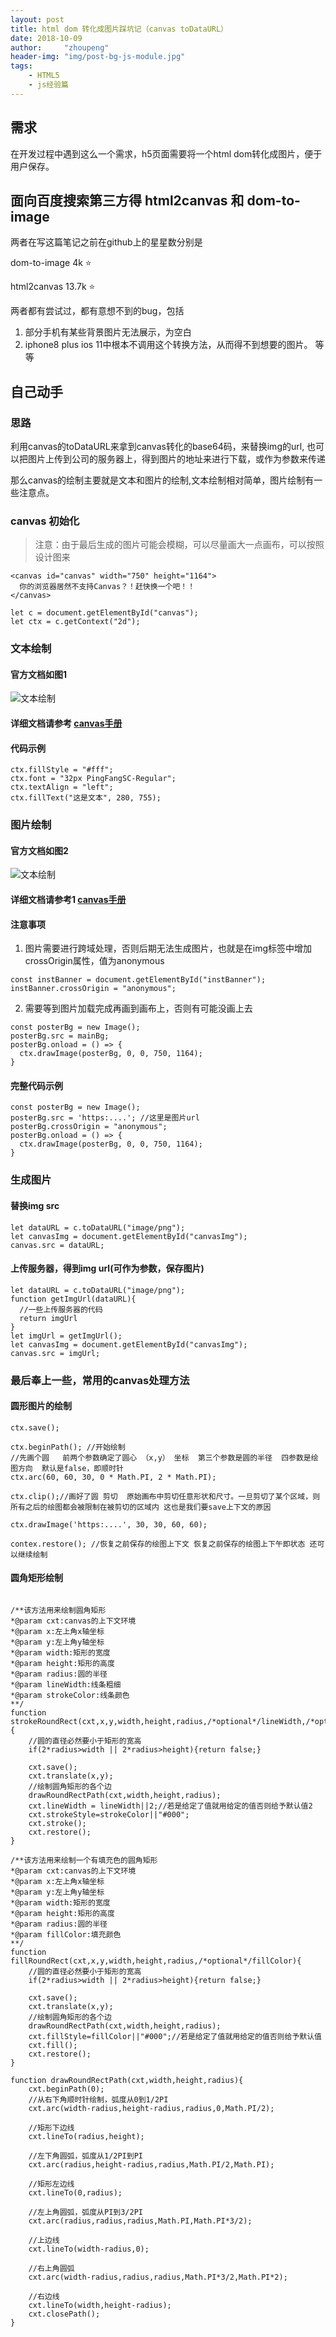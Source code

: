 ```yaml
---
layout: post
title: html dom 转化成图片踩坑记（canvas toDataURL）
date: 2018-10-09
author:     "zhoupeng"
header-img: "img/post-bg-js-module.jpg"
tags: 
    - HTML5  
    - js经验篇
---
```


## 需求

在开发过程中遇到这么一个需求，h5页面需要将一个html dom转化成图片，便于用户保存。

## 面向百度搜索第三方得 html2canvas 和 dom-to-image

两者在写这篇笔记之前在github上的星星数分别是

dom-to-image  4k ⭐️

html2canvas 13.7k ⭐️

两者都有尝试过，都有意想不到的bug，包括

1. 部分手机有某些背景图片无法展示，为空白
2. iphone8 plus ios 11中根本不调用这个转换方法，从而得不到想要的图片。
等等

## 自己动手

### 思路

利用canvas的toDataURL来拿到canvas转化的base64码，来替换img的url, 也可以把图片上传到公司的服务器上，得到图片的地址来进行下载，或作为参数来传递

那么canvas的绘制主要就是文本和图片的绘制,文本绘制相对简单，图片绘制有一些注意点。

### canvas 初始化

>注意：由于最后生成的图片可能会模糊，可以尽量画大一点画布，可以按照设计图来

```
<canvas id="canvas" width="750" height="1164">
  你的浏览器居然不支持Canvas？！赶快换一个吧！！
</canvas>
```

```
let c = document.getElementById("canvas");
let ctx = c.getContext("2d");
```

### 文本绘制

#### 官方文档如图1

![文本绘制](/my-blog/img/posts/canvas_toDataURL/1.png)

#### 详细文档请参考 [canvas手册](http://www.w3school.com.cn/tags/html_ref_canvas.asp)

#### 代码示例

```
ctx.fillStyle = "#fff";
ctx.font = "32px PingFangSC-Regular";
ctx.textAlign = "left";
ctx.fillText("这是文本", 280, 755);
```

### 图片绘制

#### 官方文档如图2

![文本绘制](/my-blog/img/posts/canvas_toDataURL/2.png)

#### 详细文档请参考1 [canvas手册](http://www.w3school.com.cn/tags/html_ref_canvas.asp)

#### 注意事项

1. 图片需要进行跨域处理，否则后期无法生成图片，也就是在img标签中增加crossOrigin属性，值为anonymous

```
const instBanner = document.getElementById("instBanner");
instBanner.crossOrigin = "anonymous";
```

2. 需要等到图片加载完成再画到画布上，否则有可能没画上去

```
const posterBg = new Image();
posterBg.src = mainBg;
posterBg.onload = () => {
  ctx.drawImage(posterBg, 0, 0, 750, 1164);
}
```

#### 完整代码示例

```
const posterBg = new Image();
posterBg.src = 'https:....'; //这里是图片url
posterBg.crossOrigin = "anonymous";
posterBg.onload = () => {
  ctx.drawImage(posterBg, 0, 0, 750, 1164);
}
```

### 生成图片

#### 替换img src 

```
let dataURL = c.toDataURL("image/png");
let canvasImg = document.getElementById("canvasImg");
canvas.src = dataURL;
```

#### 上传服务器，得到img url(可作为参数，保存图片)

```
let dataURL = c.toDataURL("image/png");
function getImgUrl(dataURL){
  //一些上传服务器的代码
  return imgUrl
}
let imgUrl = getImgUrl();
let canvasImg = document.getElementById("canvasImg");
canvas.src = imgUrl;
```

### 最后奉上一些，常用的canvas处理方法

#### 圆形图片的绘制

```
ctx.save();

ctx.beginPath(); //开始绘制
//先画个圆   前两个参数确定了圆心 （x,y） 坐标  第三个参数是圆的半径  四参数是绘图方向  默认是false，即顺时针
ctx.arc(60, 60, 30, 0 * Math.PI, 2 * Math.PI);

ctx.clip();//画好了圆 剪切  原始画布中剪切任意形状和尺寸。一旦剪切了某个区域，则所有之后的绘图都会被限制在被剪切的区域内 这也是我们要save上下文的原因

ctx.drawImage('https:....', 30, 30, 60, 60);

contex.restore(); //恢复之前保存的绘图上下文 恢复之前保存的绘图上下午即状态 还可以继续绘制
```

#### 圆角矩形绘制

```

/**该方法用来绘制圆角矩形 
*@param cxt:canvas的上下文环境 
*@param x:左上角x轴坐标 
*@param y:左上角y轴坐标 
*@param width:矩形的宽度 
*@param height:矩形的高度 
*@param radius:圆的半径 
*@param lineWidth:线条粗细 
*@param strokeColor:线条颜色 
**/  
function strokeRoundRect(cxt,x,y,width,height,radius,/*optional*/lineWidth,/*optional*/strokeColor){  
    //圆的直径必然要小于矩形的宽高          
    if(2*radius>width || 2*radius>height){return false;}  
      
    cxt.save();  
    cxt.translate(x,y);  
    //绘制圆角矩形的各个边  
    drawRoundRectPath(cxt,width,height,radius);  
    cxt.lineWidth = lineWidth||2;//若是给定了值就用给定的值否则给予默认值2  
    cxt.strokeStyle=strokeColor||"#000";  
    cxt.stroke();  
    cxt.restore();  
}  

/**该方法用来绘制一个有填充色的圆角矩形 
*@param cxt:canvas的上下文环境 
*@param x:左上角x轴坐标 
*@param y:左上角y轴坐标 
*@param width:矩形的宽度 
*@param height:矩形的高度 
*@param radius:圆的半径 
*@param fillColor:填充颜色 
**/
function fillRoundRect(cxt,x,y,width,height,radius,/*optional*/fillColor){  
    //圆的直径必然要小于矩形的宽高          
    if(2*radius>width || 2*radius>height){return false;}  
      
    cxt.save();  
    cxt.translate(x,y);  
    //绘制圆角矩形的各个边  
    drawRoundRectPath(cxt,width,height,radius);  
    cxt.fillStyle=fillColor||"#000";//若是给定了值就用给定的值否则给予默认值  
    cxt.fill();  
    cxt.restore();  
}  

function drawRoundRectPath(cxt,width,height,radius){  
    cxt.beginPath(0);  
    //从右下角顺时针绘制，弧度从0到1/2PI  
    cxt.arc(width-radius,height-radius,radius,0,Math.PI/2);  
  
    //矩形下边线  
    cxt.lineTo(radius,height);  
  
    //左下角圆弧，弧度从1/2PI到PI  
    cxt.arc(radius,height-radius,radius,Math.PI/2,Math.PI);  
  
    //矩形左边线  
    cxt.lineTo(0,radius);  
  
    //左上角圆弧，弧度从PI到3/2PI  
    cxt.arc(radius,radius,radius,Math.PI,Math.PI*3/2);  
  
    //上边线  
    cxt.lineTo(width-radius,0);  
  
    //右上角圆弧  
    cxt.arc(width-radius,radius,radius,Math.PI*3/2,Math.PI*2);  
  
    //右边线  
    cxt.lineTo(width,height-radius);  
    cxt.closePath();  
}  
```

